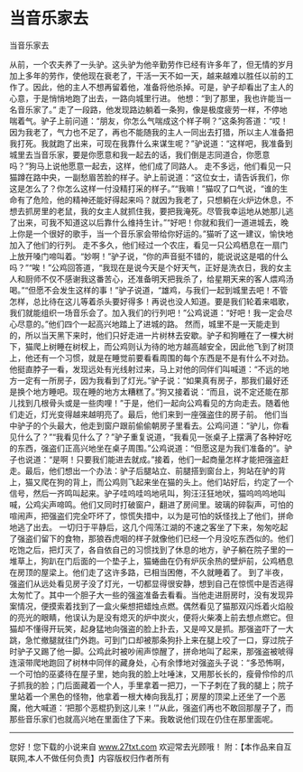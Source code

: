 # 当音乐家去

当音乐家去 

从前，一个农夫养了一头驴。这头驴为他辛勤劳作已经有许多年了，但无情的岁月加上多年的劳作，使他现在衰老了，干活一天不如一天，越来越难以胜任以前的工作了。因此，他的主人不想再留着他，准备将他杀掉。可是，驴子却看出了主人的心意，于是悄悄地跑了出去，一路向城里行进。 
他想：“到了那里，我也许能当一名音乐家了。” 
走了一段路，他发现路边躺着一条狗，像是极度疲劳一样，不停地喘着气。驴子上前问道：“朋友，你怎么气喘成这个样子啊？”这条狗答道：“哎！因为我老了，气力也不足了，再也不能随我的主人一同出去打猎，所以主人准备把我打死。我就跑了出来，可现在我靠什么来谋生呢？”驴说道：“这样吧，我准备到城里去当音乐家，要是你愿意和我一起去的话，我们倒是志同道合，你愿意吗？”狗马上说他愿意一起去，这样，他们成了同路人。 
走不多远，他们看见一只猫蹲在路中央，一副愁眉苦脸的样子。驴上前说道：“这位女士，请告诉我们，你这是怎么了？你怎么这样一付没精打采的样子。”“我嘛！”猫叹了口气说，“谁的生命有了危险，他的精神还能好得起来吗？就因为我老了，只想躺在火炉边休息，不想去抓房里的老鼠，我的女主人就抓住我，要把我淹死。尽管我幸运地从她那儿逃了出来，可我不知道这以后靠什么维持生计。”“好吧！你就和我们一道进城去，晚上你是一个很好的歌手，当一个音乐家会带给你好运的。”猫听了这一建议，愉快地加入了他们的行列。 
走不多久，他们经过一个农庄，看见一只公鸡栖息在一扇门上放开嗓门啼叫着。“妙啊！”驴子说，“你的声音挺不错的，能说说这是唱的什么吗？”“唉！”公鸡回答道，“我现在是说今天是个好天气，正好是洗衣日，我的女主人和厨师不仅不感谢我这番苦心，还准备明天把我杀了，给星期天来的客人煨鸡汤喝。”“但愿不会发生这样的事！”驴子说道，“雄鸡，与我们一起到城里去吧！不管怎样，总比待在这儿等着杀头要好得多！再说也没人知道。要是我们轮着来唱歌，我们就能组织一场音乐会了。加入我们的行列吧！”公鸡说道：“好吧！我一定会尽心尽意的。”他们四个一起高兴地踏上了进城的路。 
然而，城里不是一天能走到的，所以当天黑下来时，他们只好走进一片树林去安歇。驴子和狗睡在了一棵大树下，猫爬上树睡在树杈上，而公鸡则认为待的地方越高越安全，因此他飞到了树顶上，他还有一个习惯，就是在睡觉前要看看周围的每个东西是不是有什么不对劲。他挺直脖子一看，发现远处有光线射过来，马上对他的同伴们叫喊道：“不远的地方一定有一所房子，因为我看到了灯光。”驴子说：“如果真有房子，那我们最好还是换个地方睡吧。现在睡的地方太糟糕了。”狗又接着说：“而且，说不定还能在那儿找到几根骨头或是一些肉哩！”于是，他们一起向公鸡看见的方向走去。随着他们走近，灯光变得越来越明亮了。最后，他们来到一座强盗住的房子前。 
他们当中驴子的个头最大，他走到窗户跟前偷偷朝房子里看去。公鸡问道：“驴儿，你看见什么了？”“我看见什么了？”驴子重复说道，“我看见一张桌子上摆满了各种好吃的东西，强盗们正高兴地坐在桌子周围。”公鸡说道：“但愿这是为我们准备的”。驴子也说道：“是啊！只要我们能进去就成。”接着，他们一起商量怎样才能把强盗赶走。最后，他们想出一个办法：驴子后腿站立、前腿搭到窗台上，狗站在驴的背上，猫又爬在狗的背上，而公鸡则飞起来坐在猫的头上。他们站好后，约定了一个信号，然后一齐鸣叫起来。驴子哇呜哇呜地吼叫，狗汪汪狂地吠，猫呜呜呜地叫喊，公鸡尖声啼鸣。他们又同时打破窗户，翻进了房间里。玻璃的碎裂声，可怕的喧闹声，把强盗们完全吓坏了，惊慌失措中，以为是可怕的妖怪找上了他们，拼命地逃了出去。 
一切归于平静后，这几个闯荡江湖的不速之客坐了下来，匆匆吃起了强盗们留下的食物，那狼吞虎咽的样子就像他们已经一个月没吃东西似的。他们吃饱之后，把灯灭了，各自依自己的习惯找到了休息的地方，驴子躺在院子里的一堆草上，狗趴在门后面的一个垫子上，猫蜷曲在仍有炉灰余热的壁炉前，公鸡栖息在房顶的屋梁上。他们走了这许多路，已相当困倦，不久就睡着了。 
到了半夜，强盗们从远处看见房子没了灯光，一切都显得很安静，想到自己在惊慌中是否逃得太匆忙了。其中一个胆子大一些的强盗准备去看看。当他走进厨房时，没有发现异案情况，便摸索着找到了一盒火柴想把蜡烛点燃。偶然看见了猫那双闪烁着火焰般的亮光的眼睛，他误认为是没有熄灭的炉中炭火，便将火柴凑上前去想点燃它。但猫却不懂得开玩笑，起身猛地向强盗的脸上扑去，又是啐又是抓。那强盗吓了一大跳，急忙撤腿就往门外跑。可到门口却被那条狗扑上来在腿上咬了一口，穿过院子时驴子又踢了他一脚。公鸡此时被吵闹声惊醒了，拼命地叫了起来，那强盗被唬得连滚带爬地跑回了树林中同伴的藏身处，心有余悸地对强盗头子说：“多恐怖啊，一个可怕的巫婆待在屋子里，她向我的脸上吐唾沫，又用那长长的，瘦骨伶伶的爪子抓我的脸；门后面藏着一个人，手里拿着一把刀，一下子刺在了我的腿上；院子里站着一个黑色的怪物，他拿着一根大棒向我乱打；房屋的顶梁上还坐了一个恶魔，他大喊道：‘把那个恶棍扔到这儿来！’”从此，强盗们再也不敢回那屋子了，而那些音乐家们也就高兴地在里面住了下来。我敢说他们现在仍住在那里面呢。 

                  
--------------------
您好！您下载的小说来自 www.27txt.com 欢迎常去光顾哦！
附：【本作品来自互联网,本人不做任何负责】内容版权归作者所有